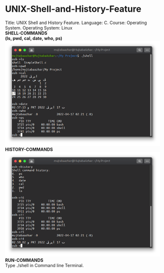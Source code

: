 # UNIX-Shell-and-History-Feature
Title: UNIX Shell and History Feature. Language: C. Course: Operating System. Operating System: Linux
<br>
<b>SHELL-COMMANDS</b><br>
<b>(ls, pwd, cal, date, who, ps)</b><br>
![alt Menu](https://github.com/MujtabaAzhar/UNIX-Shell-and-History-Feature/blob/main/1.png) <br>
<b>HISTORY-COMMANDS</b><br>
![alt Login](https://github.com/MujtabaAzhar/UNIX-Shell-and-History-Feature/blob/main/2.png)
<br><b>RUN-COMMANDS</b><br>
Type ./shell in Command line Terminal.<br>
